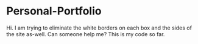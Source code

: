 # Personal-Portfolio
Hi. I am trying to eliminate the white borders on each box and the sides of the site as-well. Can someone help me? This is my code so far.
